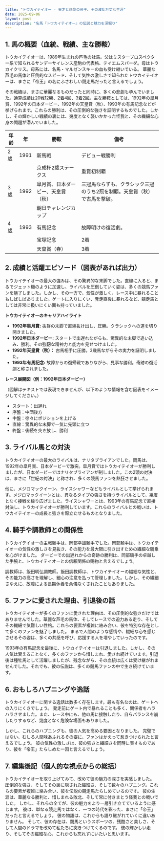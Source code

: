 ```yaml
---
title: "トウカイテイオー - 天才と悲劇の帝王、その波乱万丈な生涯"
date: 2025-09-06
layout: post
description: "名馬『トウカイテイオー』の伝説と魅力を深堀り"
---
```


## 1. 馬の概要（血統、戦績、主な勝鞍）

トウカイテイオーは、1989年生まれの芦毛の牡馬。父はミスタープロスペクター系で知られるサンデーサイレンス産駒の代表格、テイエムスパーダ。母はトウカイクリス。母系には、名馬・マルゼンスキーの血も受け継いでいる。  華麗な芦毛の馬体と圧倒的なスピード、そして気性の激しさで知られたトウカイテイオーは、まさに「帝王」の名にふさわしい競走馬だったと言えるでしょう。

その戦績は、まさに華麗なるものだったと同時に、多くの悲劇も孕んでいました。通算成績は20戦12勝、2着4回、3着2回。主な勝鞍としては、1992年の皐月賞、1992年の日本ダービー、1992年の天皇賞（秋）、1993年の有馬記念などが挙げられます。これらの勝利は、その圧倒的な強さを証明するものでした。しかし、その輝かしい戦績の裏には、幾度となく襲いかかった怪我と、その繊細な心身の問題が潜んでいました。

| 年齢 | 年 | 勝鞍                                       | 備考                                                                 |
|-----|---|--------------------------------------------|----------------------------------------------------------------------|
| 2歳  | 1991 | 新馬戦                                     | デビュー戦勝利                                                           |
|     |     | 京成杯2歳ステークス                         | 重賞初制覇                                                               |
| 3歳  | 1992 | 皐月賞、日本ダービー、天皇賞（秋）             | 三冠馬ならずも、クラシック三冠のうち2冠を制覇。天皇賞（秋）で古馬を撃破。          |
|     |     | 朝日チャレンジカップ                         |                                                                      |
| 4歳  | 1993 | 有馬記念                                     | 故障明けの復活劇。                                                       |
|     |     | 宝塚記念                                     | 2着                                                                  |
|     |     | 天皇賞（春）                                 | 3着                                                                  |


## 2. 成績と活躍エピソード（図表があれば出力）

トウカイテイオーの最大の強みは、その驚異的な末脚でした。直線に入ると、まるでジェット機のように加速し、ライバルを圧倒していく姿は、多くの競馬ファンを魅了しました。しかし、その一方で、気性が激しく、レース中に暴れることもしばしばありました。ゲートに入りにくい、発走直後に暴れるなど、競走馬としては非常に扱いにくい面も持っていました。


**トウカイテイオーのキャリアハイライト**

* **1992年皐月賞:**  抜群の末脚で直線抜け出し、圧勝。クラシックへの道を切り開きました。
* **1992年日本ダービー:**  スタートで出遅れながらも、驚異的な末脚で追い込み、勝利。その強靭な精神力と能力を見せつけました。
* **1992年天皇賞（秋）：**  古馬相手に圧勝。3歳馬ながらその実力を証明しました。
* **1993年有馬記念:**  故障からの復帰戦でありながら、見事な勝利。奇跡の復活劇と称されました。


**レース展開図（例：1992年日本ダービー）**

（図解はテキストでは表現できませんが、以下のような情報を含む図表をイメージしてください。）

* スタート：出遅れ
* 序盤：中団後方
* 中盤：徐々にポジションを上げる
* 直線：驚異的な末脚で一気に先頭に立つ
* 終盤：後続を突き放し、勝利


## 3. ライバル馬との対決

トウカイテイオーの最大のライバルは、ナリタブライアンでした。両馬は、1992年の皐月賞、日本ダービーで激突。皐月賞ではトウカイテイオーが勝利しましたが、日本ダービーではナリタブライアンが制しました。この2頭の対決は、まさに「世紀の対決」と称され、多くの競馬ファンを熱狂させました。


他に、メジロマックイーン、ライスシャワーなどもライバルとして挙げられます。メジロマックイーンとは、異なるタイプの強さを持つライバルとして、幾度となく接戦を繰り広げました。ライスシャワーとは、1993年の有馬記念で直接対決し、トウカイテイオーが勝利しています。これらのライバルとの戦いは、トウカイテイオーの成長と強さを際立たせるものとなりました。



## 4. 騎手や調教師との関係性

トウカイテイオーの主戦騎手は、岡部幸雄騎手でした。岡部騎手は、トウカイテイオーの気性の激しさを見抜き、その能力を最大限に引き出すための繊細な騎乗を心がけました。  ダービーでの出遅れからの奇跡の勝利は、岡部騎手の卓越した手腕と、トウカイテイオーとの信頼関係の賜物と言えるでしょう。


調教師は、飯田明弘調教師。飯田調教師は、トウカイテイオーの繊細な気性と、その能力の高さを理解し、細心の注意を払って管理しました。しかし、その繊細さゆえに、故障による長期休養を余儀なくされたこともありました。


## 5. ファンに愛された理由、引退後の話

トウカイテイオーが多くのファンに愛された理由は、その圧倒的な強さだけではありませんでした。華麗な芦毛の馬体、そしてレースでの迫力ある走り、そしてその繊細で気難しい性格。これらの要素が複雑に絡み合い、彼を特別な存在として多くのファンを魅了しました。  まるで人間のような感情や、繊細な心を感じさせるその姿は、多くの共感を呼び、応援する人を増やしていったのです。


1993年の有馬記念を最後に、トウカイテイオーは引退しました。しかし、その人気は衰えることなく、多くのファンから惜しまれ、愛され続けています。引退後は種牡馬として活躍しましたが、残念ながら、その血統は広くは受け継がれませんでした。それでも、彼の伝説は、多くの競馬ファンの中で生き続けています。


## 6. おもしろハプニングや逸話

トウカイテイオーに関する逸話は数多く存在します。最も有名なのは、ゲートへの入りにくさでしょう。  発走前にゲート内で暴れることも多く、関係者をハラハラさせました。また、レース中にも、他の馬に接触したり、自らバランスを崩したりするなど、幾度となく危険な場面もありました。


しかし、これらのハプニングも、彼の人気を高める要因となりました。  完璧ではない、むしろ人間味あふれるその姿に、ファンはかえって惹きつけられたと言えるでしょう。  彼の気性の激しさは、彼の強さと繊細さを同時に表すものであり、彼を「帝王」たらしめた一因と言えるでしょう。


## 7. 編集後記（個人的な視点からの総括）

トウカイテイオーを取り上げてみて、改めて彼の魅力の深さを実感しました。  圧倒的な強さ、そしてその裏に隠された繊細さ、そして数々のハプニング。これらの要素が複雑に絡み合い、彼を伝説の競走馬たらしめているのです。  彼の生涯は、華麗なる勝利と、惜しまれる敗北、そして常に付きまとう怪我との戦いでした。  しかし、それらの全てが、彼の魅力をより一層引き立てているように感じます。  彼は、単なる競走馬ではなく、一つの時代を彩った、まさに「帝王」だったと言えるでしょう。  彼の物語は、これからも語り継がれていくに違いありません。  そして、彼の存在は、競馬というスポーツの、残酷さと美しさ、そして人間のドラマを改めて私たちに突きつけてくるのです。  彼の輝かしい走り、そしてその繊細な心、これからも忘れずにいたいと思います。
